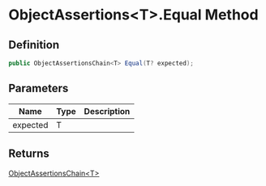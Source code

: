 # ObjectAssertions&lt;T&gt;.Equal Method
## Definition

```c#
public ObjectAssertionsChain<T> Equal(T? expected);
```

## Parameters

| Name | Type | Description |
| ---- | ---- | ----------- |
| expected | T |  |

## Returns

[ObjectAssertionsChain&lt;T&gt;](MrKWatkins.Assertions.ObjectAssertionsChain-1.md)
